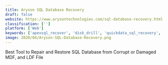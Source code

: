 ```yaml
---
title: Aryson SQL Database Recovery
draft: false 
website: https://www.arysontechnologies.com/sql-database-recovery.html
classification: ['']
platform: ['Web']
keywords: ['apexsql_recover', 'disk_drill', 'quickdata_sql_recovery', 'rs_photo_recovery', 'stellar_phoenix_sql_database_repair', 'sysinfo_sql_transaction_log_recovery', 'sysinfotools_mdf_recovery_pro', 'systools_sql_recovery', 'systools_sqlite_database_recovery', 'tenorshare_any_data_recovery_pro']
image: 2020/04/Aryson-SQL-Database-Recovery.png
---
```

Best Tool to Repair and Restore SQL Database from Corrupt or Damaged MDF, and LDF File